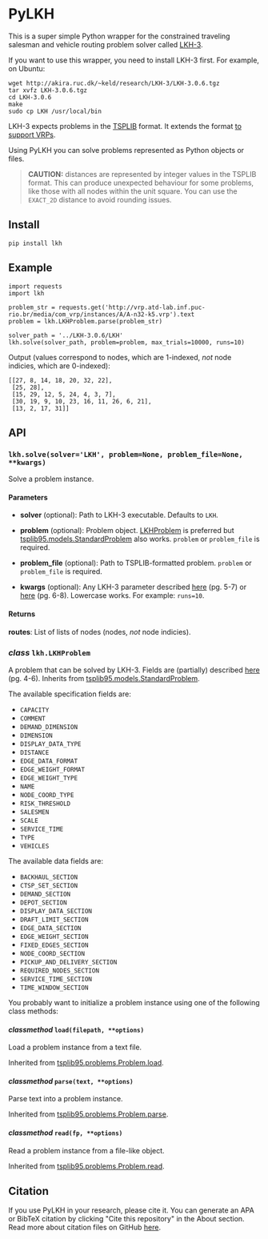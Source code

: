 # PyLKH
This is a super simple Python wrapper for the constrained traveling salesman and vehicle routing problem solver called [LKH-3](http://akira.ruc.dk/~keld/research/LKH-3/).

If you want to use this wrapper, you need to install LKH-3 first. For example, on Ubuntu:
```
wget http://akira.ruc.dk/~keld/research/LKH-3/LKH-3.0.6.tgz
tar xvfz LKH-3.0.6.tgz
cd LKH-3.0.6
make
sudo cp LKH /usr/local/bin
```

LKH-3 expects problems in the [TSPLIB](https://github.com/ben-hudson/pylkh/blob/master/docs/tsplib.pdf) format.
It extends the format [to support VRPs](https://github.com/ben-hudson/pylkh/blob/master/docs/lkh-3.pdf).

Using PyLKH you can solve problems represented as Python objects or files.

> __CAUTION:__ distances are represented by integer values in the TSPLIB format. This can produce unexpected behaviour for some problems, like those with all nodes within the unit square. You can use the `EXACT_2D` distance to avoid rounding issues.

## Install
```
pip install lkh
```

## Example
```
import requests
import lkh

problem_str = requests.get('http://vrp.atd-lab.inf.puc-rio.br/media/com_vrp/instances/A/A-n32-k5.vrp').text
problem = lkh.LKHProblem.parse(problem_str)

solver_path = '../LKH-3.0.6/LKH'
lkh.solve(solver_path, problem=problem, max_trials=10000, runs=10)
```
Output (values correspond to nodes, which are 1-indexed, _not_ node indicies, which are 0-indexed):
```
[[27, 8, 14, 18, 20, 32, 22],
 [25, 28],
 [15, 29, 12, 5, 24, 4, 3, 7],
 [30, 19, 9, 10, 23, 16, 11, 26, 6, 21],
 [13, 2, 17, 31]]
```

## API
### ```lkh.solve(solver='LKH', problem=None, problem_file=None, **kwargs)```

Solve a problem instance.

#### Parameters
* __solver__ (optional): Path to LKH-3 executable. Defaults to `LKH`.

* __problem__ (optional): Problem object. [LKHProblem](https://github.com/ben-hudson/pylkh/blob/master/lkh/problems.py#L28) is preferred but [tsplib95.models.StandardProblem](https://tsplib95.readthedocs.io/en/stable/pages/modules.html#tsplib95.models.StandardProblem) also works. `problem` or `problem_file` is required.

* __problem_file__ (optional): Path to TSPLIB-formatted problem. `problem` or `problem_file` is required.

* __kwargs__ (optional): Any LKH-3 parameter described [here](https://github.com/ben-hudson/pylkh/blob/master/docs/lkh.pdf) (pg. 5-7) or [here](https://github.com/ben-hudson/pylkh/blob/master/docs/lkh-3.pdf) (pg. 6-8). Lowercase works. For example: `runs=10`.

#### Returns
__routes__: List of lists of nodes (nodes, *not* node indicies).

### _class_ ```lkh.LKHProblem```

A problem that can be solved by LKH-3. Fields are (partially) described [here](https://github.com/ben-hudson/pylkh/blob/master/docs/lkh-3.pdf) (pg. 4-6). Inherits from [tsplib95.models.StandardProblem](https://tsplib95.readthedocs.io/en/stable/pages/modules.html#tsplib95.models.StandardProblem).

The available specification fields are:
* `CAPACITY`
* `COMMENT`
* `DEMAND_DIMENSION`
* `DIMENSION`
* `DISPLAY_DATA_TYPE`
* `DISTANCE`
* `EDGE_DATA_FORMAT`
* `EDGE_WEIGHT_FORMAT`
* `EDGE_WEIGHT_TYPE`
* `NAME`
* `NODE_COORD_TYPE`
* `RISK_THRESHOLD`
* `SALESMEN`
* `SCALE`
* `SERVICE_TIME`
* `TYPE`
* `VEHICLES`

The available data fields are:
* `BACKHAUL_SECTION`
* `CTSP_SET_SECTION`
* `DEMAND_SECTION`
* `DEPOT_SECTION`
* `DISPLAY_DATA_SECTION`
* `DRAFT_LIMIT_SECTION`
* `EDGE_DATA_SECTION`
* `EDGE_WEIGHT_SECTION`
* `FIXED_EDGES_SECTION`
* `NODE_COORD_SECTION`
* `PICKUP_AND_DELIVERY_SECTION`
* `REQUIRED_NODES_SECTION`
* `SERVICE_TIME_SECTION`
* `TIME_WINDOW_SECTION`


You probably want to initialize a problem instance using one of the following class methods:

 #### _classmethod_ ```load(filepath, **options)```

 Load a problem instance from a text file.

 Inherited from [tsplib95.problems.Problem.load](https://tsplib95.readthedocs.io/en/stable/pages/modules.html#tsplib95.models.Problem.load).

 #### _classmethod_ ```parse(text, **options)```

 Parse text into a problem instance.

 Inherited from [tsplib95.problems.Problem.parse](https://tsplib95.readthedocs.io/en/stable/pages/modules.html#tsplib95.models.Problem.parse).

  #### _classmethod_ ```read(fp, **options)```

 Read a problem instance from a file-like object.

 Inherited from [tsplib95.problems.Problem.read](https://tsplib95.readthedocs.io/en/stable/pages/modules.html#tsplib95.models.Problem.read).

 ## Citation
 If you use PyLKH in your research, please cite it. You can generate an APA or BibTeX citation by clicking "Cite this repository" in the About section. Read more about citation files on GitHub [here](https://docs.github.com/en/repositories/managing-your-repositorys-settings-and-features/customizing-your-repository/about-citation-files).
